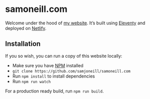 # samoneill.com

Welcome under the hood of [my website](https://samoneill.com). It’s built using
[Eleventy](https://www.11ty.dev/) and deployed on [Netlify](https://www.netlify.com/).

## Installation

If you so wish, you can run a copy of this website locally:

-   Make sure you have [NPM](https://www.npmjs.com/) installed
-   `git clone https://github.com/samjoneill/samoneill.com`
-   Run `npm install` to install dependencies
-   Run `npm run watch`

For a production ready build, run `npm run build`.